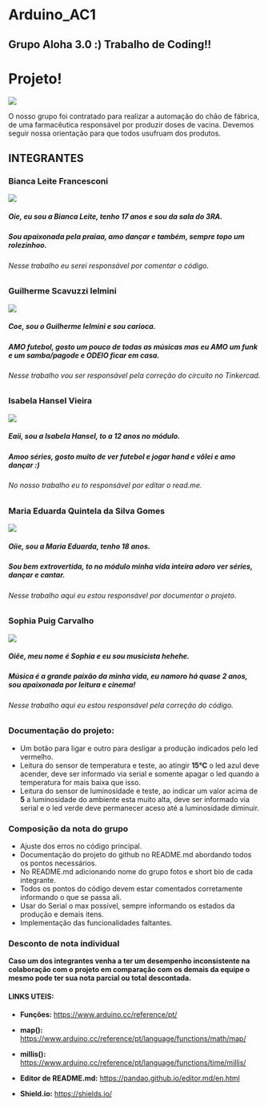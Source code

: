 # Arduino_AC1
## Grupo Aloha 3.0 :) Trabalho de Coding!!

# Projeto!

![](https://github.com/Leoruiz197/Arduino_AC1/blob/main/AC1.png)

O nosso grupo foi contratado para realizar a automação do chão de fábrica, de uma farmacêutica responsável por produzir doses de vacina.
Devemos seguir nossa orientação para que todos usufruam dos produtos.

## INTEGRANTES

### **Bianca Leite Francesconi**

![](https://github.com/Aloha3-0/Arduino_AC1/blob/main/bianca.jpeg)
  
##### Oie, eu sou a Bianca Leite, tenho 17 anos e sou da sala do 3RA.
##### Sou apaixonada pela praiaa, amo dançar e também, sempre topo um rolezinhoo. 
###### Nesse trabalho eu serei responsável por comentar o código.



### **Guilherme Scavuzzi Ielmini**

![](https://github.com/Aloha3-0/Arduino_AC1/blob/main/guilherme.jpeg)

##### Coe, sou o Guilherme Ielmini e sou carioca.
##### AMO futebol, gosto um pouco de todas as músicas mas eu AMO um funk e um samba/pagode e ODEIO ficar em casa. 
###### Nesse trabalho vou ser responsável pela correção do circuito no Tinkercad.



### **Isabela Hansel Vieira**

![](https://github.com/Aloha3-0/Arduino_AC1/blob/main/isabela.jpeg)

##### Eaii, sou a Isabela Hansel, to a 12 anos no módulo.
##### Amoo séries, gosto muito de ver futebol e jogar hand e vôlei e amo dançar :) 
###### No nosso trabalho eu to responsável por editar o read.me. 



### **Maria Eduarda Quintela da Silva Gomes**

![](https://github.com/Aloha3-0/Arduino_AC1/blob/main/mariaeduarda.jpeg)

##### Oiie, sou a Maria Eduarda, tenho 18 anos.
##### Sou bem extrovertida, to no módulo minha vida inteira adoro ver séries, dançar e cantar.
###### Nesse trabalho aqui eu estou responsável por documentar o projeto.



### **Sophia Puig Carvalho**

![](https://github.com/Aloha3-0/Arduino_AC1/blob/main/sophia.jpeg)

##### Oiêe, meu nome é Sophia e eu sou musicista hehehe.
##### Música é a grande paixão da minha vida, eu namoro há quase 2 anos, sou apaixonada por leitura e cinema! 
###### Nesse trabalho aqui eu estou responsável pela correção do código.




### Documentação do projeto:

- Um botão para ligar e outro para desligar a produção indicados pelo led vermelho.
- Leitura do sensor de temperatura e teste, ao atingir **15℃** o led azul deve acender, deve ser informado via serial e somente apagar o led quando a temperatura for mais baixa que isso.
- Leitura do sensor de luminosidade e teste, ao indicar um valor acima de **5** a luminosidade do ambiente esta muito alta, deve ser informado via serial e o led verde deve permanecer aceso até a luminosidade diminuir.

### Composição da nota do grupo
- Ajuste dos erros no código principal.
- Documentação do projeto do github no README.md abordando todos os pontos necessários.
- No README.md adicionando nome do grupo fotos e short bio de cada integrante.
- Todos os pontos do código devem estar comentados corretamente informando o que se passa ali.
- Usar do Serial o max possível, sempre informando os estados da produção e demais itens.
- Implementação das funcionalidades faltantes.

### Desconto de nota individual

**Caso um dos integrantes venha a ter um desempenho inconsistente na colaboração com o projeto em comparação com os demais da equipe o mesmo pode ter sua nota parcial ou total descontada.**

#### LINKS UTEIS:

- **Funções:** https://www.arduino.cc/reference/pt/
- **map():** https://www.arduino.cc/reference/pt/language/functions/math/map/
- **millis():** https://www.arduino.cc/reference/pt/language/functions/time/millis/

- **Editor de README.md:** https://pandao.github.io/editor.md/en.html
- **Shield.io:** https://shields.io/
